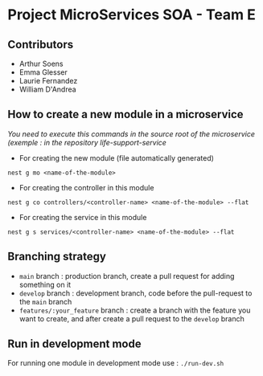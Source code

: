 # Project MicroServices SOA - Team E

## Contributors
- Arthur Soens
- Emma Glesser
- Laurie Fernandez
- William D'Andrea


## How to create a new module in a microservice
*You need to execute this commands in the source root of the microservice (exemple : in the repository life-support-service*


- For creating the new module (file automatically generated)
```shell
nest g mo <name-of-the-module>
```

- For creating the controller in this module
```shell
nest g co controllers/<controller-name> <name-of-the-module> --flat
```

- For creating the service in this module
```shell
nest g s services/<controller-name> <name-of-the-module> --flat
```


## Branching strategy

- `main` branch : production branch, create a pull request for adding something on it
- `develop` branch : development branch, code before the pull-request to the `main` branch
- `features/:your_feature` branch : create a branch with the feature you want to create, and after create a pull request to the `develop` branch

## Run in development mode

For running one module in development mode use : ```./run-dev.sh```
